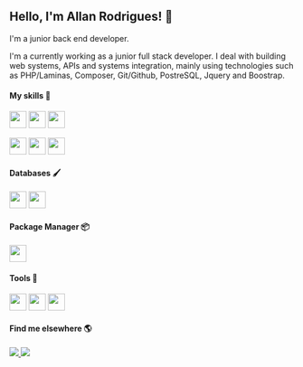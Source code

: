 ## Hello, I'm Allan Rodrigues! 👋

I'm a junior back end developer.

I'm a currently working as a junior full stack developer. I deal with building web systems, APIs and systems integration, mainly using technologies such as PHP/Laminas, Composer, Git/Github, PostreSQL, Jquery and Boostrap.
#### My skills 🚀

<p>
   <img src="https://img.shields.io/badge/PHP-777BB4?style=for-the-badge&logo=php&logoColor=white" height="30"/>
   <img src="https://img.shields.io/badge/Zend3/Laminas-68b604?style=for-the-badge&logo=zend&logoColor=white" height="30"/>
   <img src="https://img.shields.io/badge/Laravel-FF2D20?style=for-the-badge&logo=laravel&logoColor=white" height="30"/>
</p>

<p>
   <img src="https://img.shields.io/badge/Jquery-073763?style=for-the-badge&logo=jquery&logoColor=white" height="30"/>
   <img src="https://img.shields.io/badge/bootstrap-563d7c?style=for-the-badge&logo=bootstrap&logoColor=white" height="30"/>
    <img src="https://img.shields.io/badge/C%2B%2B-00599C?style=for-the-badge&logo=c%2B%2B&logoColor=white" height="30"/>
</p>

#### Databases 🖌️

<p>
<!-- <img src="https://img.shields.io/badge/MySQL-00000F?style=for-the-badge&logo=mysql&logoColor=white" height="30"/> -->
<img src="https://img.shields.io/badge/MariaDB-01529E?style=for-the-badge&logo=mariadb&logoColor=white" height="30"/>
 <img src="https://img.shields.io/badge/PostgreSQL-316192?style=for-the-badge&logo=postgresql&logoColor=white" height="30"/>
</p>

#### Package Manager 📦
<p>
    <img src="https://img.shields.io/badge/Composer-885630?style=for-the-badge&logo=composer&logoColor=white" height="30"/>
</p>

#### Tools 🧰
<p>
     <img src="https://img.shields.io/badge/Docker-2CA5E0?style=for-the-badge&logo=docker&logoColor=white" height="30"/>
     <img src="http://img.shields.io/badge/-Git-F1502F?style=for-the-badge&logo=git&logoColor=white" height="30"/>
     <img src="http://img.shields.io/badge/-Github-000000?style=for-the-badge&logo=github&logoColor=white" height="30"/>
</p>

#### Find me elsewhere 🌎

<p>
<a href="https://www.linkedin.com/in/allanrodriguesmachado/" alt="LinkedIn" target="_blank">
    <img src="https://img.shields.io/badge/-LinkedIn-blue?style=for-the-badge&logo=Linkedin&logoColor=white" />
</a>

<a href="[https://dev.to/allanrodriguesmachado](https://dev.to/allanrodriguesmachado)" alt="Dev.To" target="_blank">
    <img src="https://img.shields.io/badge/dev.to-black?style=for-the-badge&logo=dev.to&logoColor=logoColor=white" />
</a>
</p>

<!-- https://github.com/iuricode/README-template/blob/main/badges/badges.md -->
